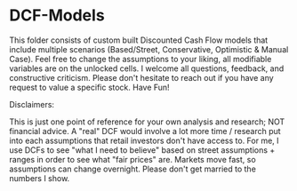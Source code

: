 # DCF-Models
This folder consists of custom built Discounted Cash Flow models that include multiple scenarios (Based/Street, Conservative, Optimistic & Manual Case). Feel free to change the assumptions to your liking, all modifiable variables are on the unlocked cells. I welcome all questions, feedback, and constructive criticism. Please don't hesitate to reach out if you have any request to value a specific stock. Have Fun! 
 
 
 
Disclaimers:

This is just one point of reference for your own analysis and research; NOT financial advice. A "real" DCF would involve a lot more time / research put into each assumptions that retail investors don't have access to. For me, I use DCFs to see "what I need to believe" based on street assumptions + ranges in order to see what "fair prices" are. Markets move fast, so assumptions can change overnight. Please don't get married to the numbers I show. 
